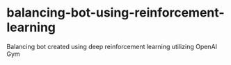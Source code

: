 # balancing-bot-using-reinforcement-learning
Balancing bot created using deep reinforcement learning utilizing OpenAI Gym
